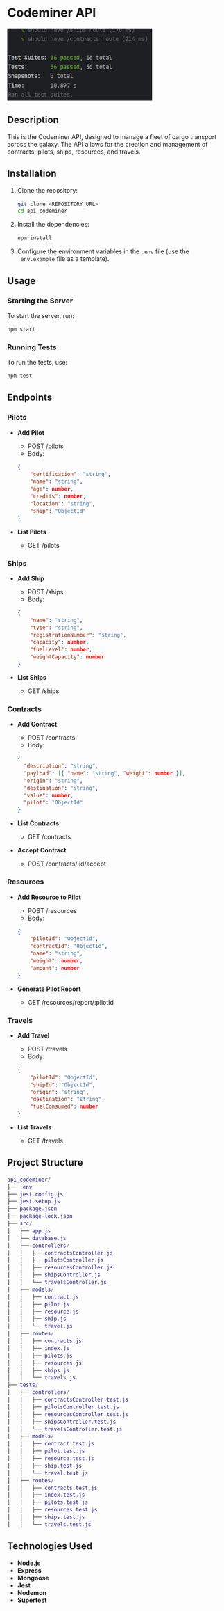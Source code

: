 # Codeminer API
![img_1.png](img_1.png)
## Description
This is the Codeminer API, designed to manage a fleet of cargo transport across the galaxy. The API allows for the creation and management of contracts, pilots, ships, resources, and travels.

## Installation
1. Clone the repository:
    ```bash
    git clone <REPOSITORY_URL>
    cd api_codeminer
    ```

2. Install the dependencies:
    ```bash
    npm install
    ```

3. Configure the environment variables in the `.env` file (use the `.env.example` file as a template).

## Usage
### Starting the Server
To start the server, run:
```bash
npm start
```

### Running Tests
To run the tests, use:
```bash
npm test
```

## Endpoints
### Pilots
* **Add Pilot**
  * POST /pilots
  * Body:
  ```json
  {
      "certification": "string",
      "name": "string",
      "age": number,
      "credits": number,
      "location": "string",
      "ship": "ObjectId"
  }
  ```

* **List Pilots**
  * GET /pilots

### Ships
* **Add Ship**
  * POST /ships
  * Body:
  ```json
  {
      "name": "string",
      "type": "string",
      "registrationNumber": "string",
      "capacity": number,
      "fuelLevel": number,
      "weightCapacity": number
  }
  ```

* **List Ships**
  * GET /ships

### Contracts
* **Add Contract**
  * POST /contracts
  * Body:
  ```json
  {
    "description": "string",
    "payload": [{ "name": "string", "weight": number }],
    "origin": "string",
    "destination": "string",
    "value": number,
    "pilot": "ObjectId"
  }
  ```

* **List Contracts**
  * GET /contracts

* **Accept Contract**
  * POST /contracts/:id/accept

### Resources
* **Add Resource to Pilot**
  * POST /resources
  * Body:
  ```json
  {
      "pilotId": "ObjectId",
      "contractId": "ObjectId",
      "name": "string",
      "weight": number,
      "amount": number
  }
  ```

* **Generate Pilot Report**
  * GET /resources/report/:pilotId

### Travels
* **Add Travel**
  * POST /travels
  * Body:
  ```json
  {
      "pilotId": "ObjectId",
      "shipId": "ObjectId",
      "origin": "string",
      "destination": "string",
      "fuelConsumed": number
  }
  ```

* **List Travels**
  * GET /travels

## Project Structure
```lua
api_codeminer/
├── .env
├── jest.config.js
├── jest.setup.js
├── package.json
├── package-lock.json
├── src/
│   ├── app.js
│   ├── database.js
│   ├── controllers/
│   │   ├── contractsController.js
│   │   ├── pilotsController.js
│   │   ├── resourcesController.js
│   │   ├── shipsController.js
│   │   └── travelsController.js
│   ├── models/
│   │   ├── contract.js
│   │   ├── pilot.js
│   │   ├── resource.js
│   │   ├── ship.js
│   │   └── travel.js
│   ├── routes/
│   │   ├── contracts.js
│   │   ├── index.js
│   │   ├── pilots.js
│   │   ├── resources.js
│   │   ├── ships.js
│   │   └── travels.js
├── tests/
│   ├── controllers/
│   │   ├── contractsController.test.js
│   │   ├── pilotsController.test.js
│   │   ├── resourcesController.test.js
│   │   ├── shipsController.test.js
│   │   └── travelsController.test.js
│   ├── models/
│   │   ├── contract.test.js
│   │   ├── pilot.test.js
│   │   ├── resource.test.js
│   │   ├── ship.test.js
│   │   └── travel.test.js
│   ├── routes/
│   │   ├── contracts.test.js
│   │   ├── index.test.js
│   │   ├── pilots.test.js
│   │   ├── resources.test.js
│   │   ├── ships.test.js
│   │   └── travels.test.js
```

## Technologies Used
- **Node.js**
- **Express**
- **Mongoose**
- **Jest**
- **Nodemon**
- **Supertest**